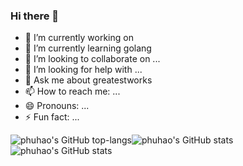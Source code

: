 ### Hi there 👋


- 🔭 I’m currently working on  
- 🌱 I’m currently learning golang 
- 👯 I’m looking to collaborate on ...
- 🤔 I’m looking for help with ...
- 💬 Ask me about  greatestworks
- 📫 How to reach me: ...
- 😄 Pronouns: ...
- ⚡ Fun fact: ...



![phuhao's GitHub top-langs](https://github-readme-stats.vercel.app/api/top-langs/?username=phuhao00&layout=compact)![phuhao's GitHub stats](https://github-readme-stats.vercel.app/api?username=phuhao00&show_icons=true&theme=cobalt)![phuhao's GitHub stats](https://activity-graph.herokuapp.com/graph?username=phuhao00&theme=react-dark)
